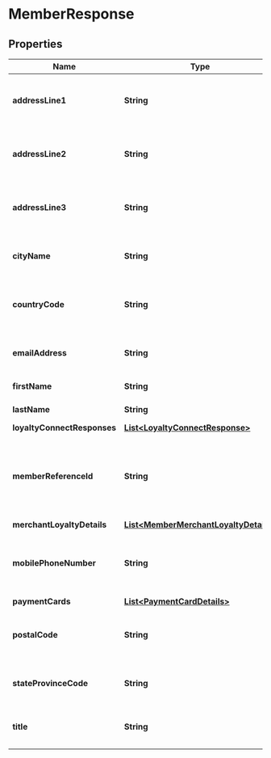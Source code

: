 

# MemberResponse

## Properties

Name | Type | Description | Notes
------------ | ------------- | ------------- | -------------
**addressLine1** | **String** | Address Line 1 of the Customer&#39;s address |  [optional]
**addressLine2** | **String** | Address Line 2 of the Customer&#39;s address |  [optional]
**addressLine3** | **String** | Address Line 3 of the Customer&#39;s address |  [optional]
**cityName** | **String** | City name as per Customer&#39;s address |  [optional]
**countryCode** | **String** | Country Code as per Customer&#39;s address |  [optional]
**emailAddress** | **String** | Valid email address used by the Customer |  [optional]
**firstName** | **String** | Customer&#39;s first name |  [optional]
**lastName** | **String** | Customer&#39;s last name |  [optional]
**loyaltyConnectResponses** | [**List&lt;LoyaltyConnectResponse&gt;**](LoyaltyConnectResponse.md) |  |  [optional]
**memberReferenceId** | **String** | A system generated unique identifier for the Member enrolled in MLC | 
**merchantLoyaltyDetails** | [**List&lt;MemberMerchantLoyaltyDetails&gt;**](MemberMerchantLoyaltyDetails.md) |  |  [optional]
**mobilePhoneNumber** | **String** | Valid mobile phone number used by the Customer |  [optional]
**paymentCards** | [**List&lt;PaymentCardDetails&gt;**](PaymentCardDetails.md) |  |  [optional]
**postalCode** | **String** | Postal Code as per the Customer&#39;s address |  [optional]
**stateProvinceCode** | **String** | State Code as per the Customer&#39;s address |  [optional]
**title** | **String** | Name prefix ( Mr. / Ms. / Mrs. etc ) |  [optional]



